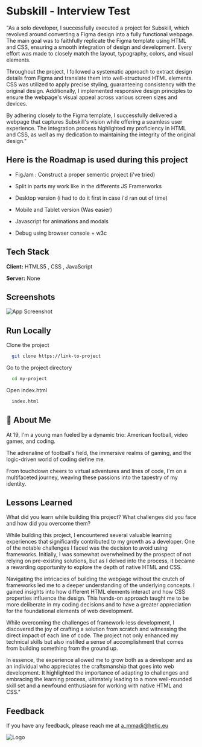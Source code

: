 
# Subskill - Interview Test
"As a solo developer, I successfully executed a project for Subskill, which revolved around converting a Figma design into a fully functional webpage. The main goal was to faithfully replicate the Figma template using HTML and CSS, ensuring a smooth integration of design and development. Every effort was made to closely match the layout, typography, colors, and visual elements.

Throughout the project, I followed a systematic approach to extract design details from Figma and translate them into well-structured HTML elements. CSS was utilized to apply precise styling, guaranteeing consistency with the original design. Additionally, I implemented responsive design principles to ensure the webpage's visual appeal across various screen sizes and devices.

By adhering closely to the Figma template, I successfully delivered a webpage that captures Subskill's vision while offering a seamless user experience. The integration process highlighted my proficiency in HTML and CSS, as well as my dedication to maintaining the integrity of the original design."



## Here is the Roadmap is used during this project

- FigJam : Construct a proper sementic project (i've tried)

- Split in parts my work like in the differents JS Framerworks

- Desktop version (i had to do it first in case i'd ran out of time)

- Mobile and Tablet version (Was easier)

- Javascript for animations and modals

- Debug using browser console + w3c


## Tech Stack

**Client:** HTMLS5 , CSS , JavaScript

**Server:** None


## Screenshots

![App Screenshot](https://image.noelshack.com/fichiers/2023/34/7/1693116860-imadddge.png)


## Run Locally

Clone the project

```bash
  git clone https://link-to-project
```

Go to the project directory

```bash
  cd my-project
```

Open index.html

```bash
  index.html
```

## 🚀 About Me
At 19, I'm a young man fueled by a
dynamic trio: American football,
video games, and coding.

The adrenaline of football's field,
the immersive realms of gaming, and
the logic-driven world of coding
define me.

From touchdown cheers to virtual
adventures and lines of code, I'm
on a multifaceted journey, weaving
these passions into the tapestry of
my identity.


## Lessons Learned

What did you learn while building this project? What challenges did you face and how did you overcome them?


While building this project, I encountered several valuable learning experiences that significantly contributed to my growth as a developer. One of the notable challenges I faced was the decision to avoid using frameworks. Initially, I was somewhat overwhelmed by the prospect of not relying on pre-existing solutions, but as I delved into the process, it became a rewarding opportunity to explore the depth of native HTML and CSS.

Navigating the intricacies of building the webpage without the crutch of frameworks led me to a deeper understanding of the underlying concepts. I gained insights into how different HTML elements interact and how CSS properties influence the design. This hands-on approach taught me to be more deliberate in my coding decisions and to have a greater appreciation for the foundational elements of web development.

While overcoming the challenges of framework-less development, I discovered the joy of crafting a solution from scratch and witnessing the direct impact of each line of code. The project not only enhanced my technical skills but also instilled a sense of accomplishment that comes from building something from the ground up.

In essence, the experience allowed me to grow both as a developer and as an individual who appreciates the craftsmanship that goes into web development. It highlighted the importance of adapting to challenges and embracing the learning process, ultimately leading to a more well-rounded skill set and a newfound enthusiasm for working with native HTML and CSS."
## Feedback

If you have any feedback, please reach me at a_mmadi@hetic.eu


![Logo](https://image.noelshack.com/fichiers/2023/34/7/1693117158-desktop-3.png)

